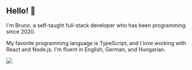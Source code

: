 ## Hello! 👋

I'm Bruno, a self-taught full-stack developer who has been programming since 2020. 

My favorite programming language is TypeScript, and I love working with React and Node.js. I'm fluent in English, German, and Hungarian.

<img src="https://komarev.com/ghpvc/?username=brunolepis&style=flat">
